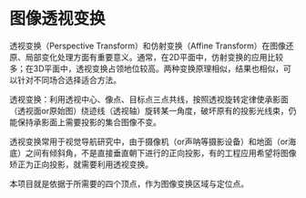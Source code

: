 # 图像透视变换

透视变换（Perspective Transform）和仿射变换（Affine Transform）在图像还原、局部变化处理方面有重要意义。通常，在2D平面中，仿射变换的应用比较多；在3D平面中，透视变换占领地位较高。两种变换原理相似，结果也相似，可以针对不同场合选择适合方法。

透视变换：利用透视中心、像点、目标点三点共线，按照透视旋转定律使承影面（透视面or原始图）绕迹线（透视轴）旋转某一角度，破坏原有的投影光线束，仍能保持承影面上需要投影的集合图像不变。

透视变换常用于视觉导航研究中，由于摄像机（or声呐等摄影设备）和地面（or海底）之间有倾斜角，不是直接垂直朝下进行的正向投影，有的工程应用希望将图像矫正为正向投影，就需要利用透视变换。

本项目就是依据于所需要的四个顶点，作为图像变换区域与定位点。


